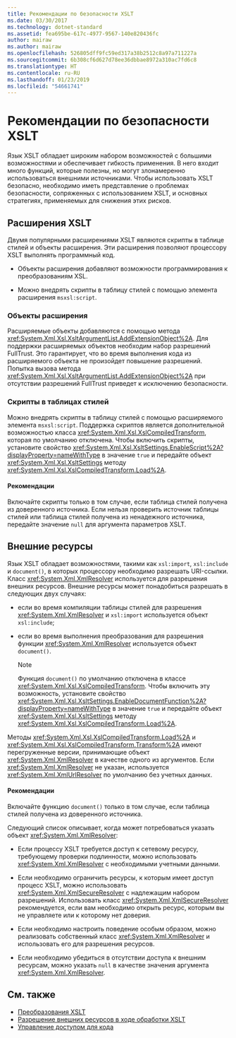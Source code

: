 ```yaml
---
title: Рекомендации по безопасности XSLT
ms.date: 03/30/2017
ms.technology: dotnet-standard
ms.assetid: fea695be-617c-4977-9567-140e820436fc
author: mairaw
ms.author: mairaw
ms.openlocfilehash: 526805dff9fc59ed317a38b2512c8a97a711227a
ms.sourcegitcommit: 6b308cf6d627d78ee36dbbae8972a310ac7fd6c8
ms.translationtype: HT
ms.contentlocale: ru-RU
ms.lasthandoff: 01/23/2019
ms.locfileid: "54661741"
---
```

# <a name="xslt-security-considerations"></a>Рекомендации по безопасности XSLT
Язык XSLT обладает широким набором возможностей с большими возможностями и обеспечивает гибкость применения. В него входит много функций, которые полезны, но могут злонамеренно использоваться внешними источниками. Чтобы использовать XSLT безопасно, необходимо иметь представление о проблемах безопасности, сопряженных с использованием XSLT, и основных стратегиях, применяемых для снижения этих рисков.  
  
## <a name="xslt-extensions"></a>Расширения XSLT  
 Двумя популярными расширениями XSLT являются скрипты в таблице стилей и объекты расширения. Эти расширения позволяют процессору XSLT выполнять программный код.  
  
-   Объекты расширения добавляют возможности программирования к преобразованиям XSL.  
  
-   Можно внедрять скрипты в таблицу стилей с помощью элемента расширения `msxsl:script`.  
  
### <a name="extension-objects"></a>Объекты расширения  
 Расширяемые объекты добавляются с помощью метода <xref:System.Xml.Xsl.XsltArgumentList.AddExtensionObject%2A>. Для поддержки расширяемых объектов необходим набор разрешений FullTrust. Это гарантирует, что во время выполнения кода из расширяемого объекта не произойдет повышение разрешений. Попытка вызова метода <xref:System.Xml.Xsl.XsltArgumentList.AddExtensionObject%2A> при отсутствии разрешений FullTrust приведет к исключению безопасности.  
  
### <a name="style-sheet-scripts"></a>Скрипты в таблицах стилей  
 Можно внедрять скрипты в таблицу стилей с помощью расширяемого элемента `msxsl:script`. Поддержка скриптов является дополнительной возможностью класса <xref:System.Xml.Xsl.XslCompiledTransform>, которая по умолчанию отключена. Чтобы включить скрипты, установите свойство <xref:System.Xml.Xsl.XsltSettings.EnableScript%2A?displayProperty=nameWithType> в значение `true` и передайте объект <xref:System.Xml.Xsl.XsltSettings> методу <xref:System.Xml.Xsl.XslCompiledTransform.Load%2A>.  
  
#### <a name="guidelines"></a>Рекомендации  
 Включайте скрипты только в том случае, если таблица стилей получена из доверенного источника. Если нельзя проверить источник таблицы стилей или таблица стилей получена из ненадежного источника, передайте значение `null` для аргумента параметров XSLT.  
  
## <a name="external-resources"></a>Внешние ресурсы  
 Язык XSLT обладает возможностями, такими как `xsl:import`, `xsl:include` и `document()`, в которых процессору необходимо разрешать URI-ссылки. Класс <xref:System.Xml.XmlResolver> используется для разрешения внешних ресурсов. Внешние ресурсы может понадобиться разрешать в следующих двух случаях:  
  
-   если во время компиляции таблицы стилей для разрешения <xref:System.Xml.XmlResolver> и `xsl:import` используется объект `xsl:include`;  
  
-   если во время выполнения преобразования для разрешения функции <xref:System.Xml.XmlResolver> используется объект `document()`.  
  
    > [!NOTE]
    >  Функция `document()` по умолчанию отключена в классе <xref:System.Xml.Xsl.XslCompiledTransform>. Чтобы включить эту возможность, установите свойство <xref:System.Xml.Xsl.XsltSettings.EnableDocumentFunction%2A?displayProperty=nameWithType> в значение `true` и передайте объект <xref:System.Xml.Xsl.XsltSettings> методу <xref:System.Xml.Xsl.XslCompiledTransform.Load%2A>.  
  
 Методы <xref:System.Xml.Xsl.XslCompiledTransform.Load%2A> и <xref:System.Xml.Xsl.XslCompiledTransform.Transform%2A> имеют перегруженные версии, принимающие объект <xref:System.Xml.XmlResolver> в качестве одного из аргументов. Если <xref:System.Xml.XmlResolver> не указан, используется <xref:System.Xml.XmlUrlResolver> по умолчанию без учетных данных.  
  
#### <a name="guidelines"></a>Рекомендации  
 Включайте функцию `document()` только в том случае, если таблица стилей получена из доверенного источника.  
  
 Следующий список описывает, когда может потребоваться указать объект <xref:System.Xml.XmlResolver>:  
  
-   Если процессу XSLT требуется доступ к сетевому ресурсу, требующему проверки подлинности, можно использовать <xref:System.Xml.XmlResolver> с необходимыми учетными данными.  
  
-   Если необходимо ограничить ресурсы, к которым имеет доступ процесс XSLT, можно использовать <xref:System.Xml.XmlSecureResolver> с надлежащим набором разрешений. Использовать класс <xref:System.Xml.XmlSecureResolver> рекомендуется, если вам необходимо открыть ресурс, которым вы не управляете или к которому нет доверия.  
  
-   Если необходимо настроить поведение особым образом, можно реализовать собственный класс <xref:System.Xml.XmlResolver> и использовать его для разрешения ресурсов.  
  
-   Если необходимо убедиться в отсутствии доступа к внешним ресурсам, можно указать `null` в качестве значения аргумента <xref:System.Xml.XmlResolver>.  
  
## <a name="see-also"></a>См. также

- [Преобразования XSLT](../../../../docs/standard/data/xml/xslt-transformations.md)
- [Разрешение внешних ресурсов в ходе обработки XSLT](../../../../docs/standard/data/xml/resolving-external-resources-during-xslt-processing.md)
- [Управление доступом для кода](../../../../docs/framework/misc/code-access-security.md)
